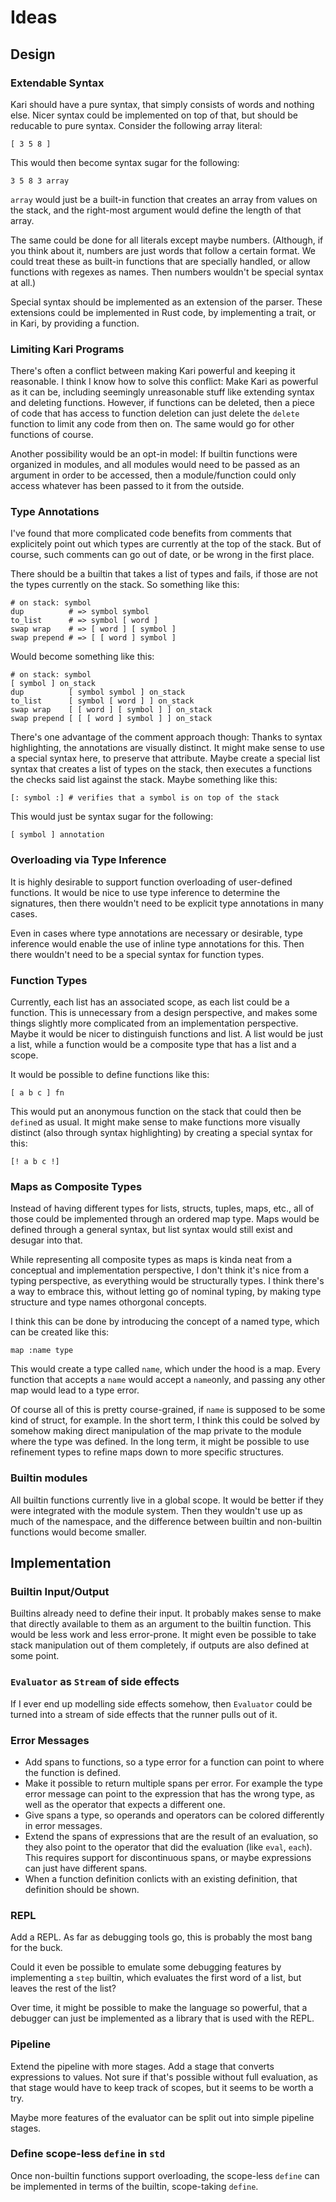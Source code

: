 # Ideas

## Design

### Extendable Syntax

Kari should have a pure syntax, that simply consists of words and nothing else. Nicer syntax could be implemented on top of that, but should be reducable to pure syntax. Consider the following array literal:

``` kari
[ 3 5 8 ]
```

This would then become syntax sugar for the following:

``` kari
3 5 8 3 array
```

`array` would just be a built-in function that creates an array from values on the stack, and the right-most argument would define the length of that array.

The same could be done for all literals except maybe numbers. (Although, if you think about it, numbers are just words that follow a certain format. We could treat these as built-in functions that are specially handled, or allow functions with regexes as names. Then numbers wouldn't be special syntax at all.)

Special syntax should be implemented as an extension of the parser. These extensions could be implemented in Rust code, by implementing a trait, or in Kari, by providing a function.

### Limiting Kari Programs

There's often a conflict between making Kari powerful and keeping it reasonable. I think I know how to solve this conflict: Make Kari as powerful as it can be, including seemingly unreasonable stuff like extending syntax and deleting functions. However, if functions can be deleted, then a piece of code that has access to function deletion can just delete the `delete` function to limit any code from then on. The same would go for other functions of course.

Another possibility would be an opt-in model: If builtin functions were organized in modules, and all modules would need to be passed as an argument in order to be accessed, then a module/function could only access whatever has been passed to it from the outside.

### Type Annotations

I've found that more complicated code benefits from comments that explicitely point out which types are currently at the top of the stack. But of course, such comments can go out of date, or be wrong in the first place.

There should be a builtin that takes a list of types and fails, if those are not the types currently on the stack. So something like this:
```
# on stack: symbol
dup          # => symbol symbol
to_list      # => symbol [ word ]
swap wrap    # => [ word ] [ symbol ]
swap prepend # => [ [ word ] symbol ]
```

Would become something like this:
```
# on stack: symbol
[ symbol ] on_stack
dup          [ symbol symbol ] on_stack
to_list      [ symbol [ word ] ] on_stack
swap wrap    [ [ word ] [ symbol ] ] on_stack
swap prepend [ [ [ word ] symbol ] ] on_stack
```

There's one advantage of the comment approach though: Thanks to syntax highlighting, the annotations are visually distinct. It might make sense to use a special syntax here, to preserve that attribute. Maybe create a special list syntax that creates a list of types on the stack, then executes a functions the checks said list against the stack. Maybe something like this:

``` kari
[: symbol :] # verifies that a symbol is on top of the stack
```

This would just be syntax sugar for the following:

``` kari
[ symbol ] annotation
```

### Overloading via Type Inference

It is highly desirable to support function overloading of user-defined functions. It would be nice to use type inference to determine the signatures, then there wouldn't need to be explicit type annotations in many cases.

Even in cases where type annotations are necessary or desirable, type inference would enable the use of inline type annotations for this. Then there wouldn't need to be a special syntax for function types.

### Function Types

Currently, each list has an associated scope, as each list could be a function. This is unnecessary from a design perspective, and makes some things slightly more complicated from an implementation perspective. Maybe it would be nicer to distinguish functions and list. A list would be just a list, while a function would be a composite type that has a list and a scope.

It would be possible to define functions like this:

``` kari
[ a b c ] fn
```

This would put an anonymous function on the stack that could then be `define`d as usual. It might make sense to make functions more visually distinct (also through syntax highlighting) by creating a special syntax for this:

```
[! a b c !]
```

### Maps as Composite Types

Instead of having different types for lists, structs, tuples, maps, etc., all of those could be implemented through an ordered map type. Maps would be defined through a general syntax, but list syntax would still exist and desugar into that.

While representing all composite types as maps is kinda neat from a conceptual and implementation perspective, I don't think it's nice from a typing perspective, as everything would be structurally types. I think there's a way to embrace this, without letting go of nominal typing, by making type structure and type names othorgonal concepts.

I think this can be done by introducing the concept of a named type, which can be created like this:

```
map :name type
```

This would create a type called `name`, which under the hood is a map. Every function that accepts a `name` would accept a `name`only, and passing any other map would lead to a type error.

Of course all of this is pretty course-grained, if `name` is supposed to be some kind of struct, for example. In the short term, I think this could be solved by somehow making direct manipulation of the map private to the module where the type was defined. In the long term, it might be possible to use refinement types to refine maps down to more specific structures.

### Builtin modules

All builtin functions currently live in a global scope. It would be better if they were integrated with the module system. Then they wouldn't use up as much of the namespace, and the difference between builtin and non-builtin functions would become smaller.


## Implementation

### Builtin Input/Output

Builtins already need to define their input. It probably makes sense to make that directly available to them as an argument to the builtin function. This would be less work and less error-prone. It might even be possible to take stack manipulation out of them completely, if outputs are also defined at some point.

### `Evaluator` as `Stream` of side effects

If I ever end up modelling side effects somehow, then `Evaluator` could be turned into a stream of side effects that the runner pulls out of it.

### Error Messages

- Add spans to functions, so a type error for a function can point to where the function is defined.
- Make it possible to return multiple spans per error. For example the type error message can point to the expression that has the wrong type, as well as the operator that expects a different one.
- Give spans a type, so operands and operators can be colored differently in error messages.
- Extend the spans of expressions that are the result of an evaluation, so they also point to the operator that did the evaluation (like `eval`, `each`). This requires support for discontinuous spans, or maybe expressions can just have different spans.
- When a function definition conlicts with an existing definition, that definition should be shown.

### REPL

Add a REPL. As far as debugging tools go, this is probably the most bang for the buck.

Could it even be possible to emulate some debugging features by implementing a `step` builtin, which evaluates the first word of a list, but leaves the rest of the list?

Over time, it might be possible to make the language so powerful, that a debugger can just be implemented as a library that is used with the REPL.

### Pipeline

Extend the pipeline with more stages. Add a stage that converts expressions to values. Not sure if that's possible without full evaluation, as that stage would have to keep track of scopes, but it seems to be worth a try.

Maybe more features of the evaluator can be split out into simple pipeline stages.

### Define scope-less `define` in `std`

Once non-builtin functions support overloading, the scope-less `define` can be implemented in terms of the builtin, scope-taking `define`.
